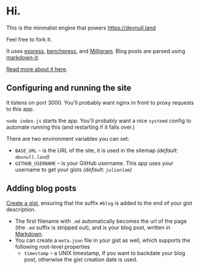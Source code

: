 # Hi.

This is the minmalist engine that powers https://devnull.land

Feel free to fork it.

It uses [express](expressjs.com/), [benchpress](https://github.com/benchpressjs/benchpressjs), and [Milligram](//milligram.io). Blog posts are parsed using [markdown-it](https://github.com/markdown-it/markdown-it).

[Read more about it here](https://devnull.land/github-gist-blog).

## Configuring and running the site

It listens on port 3000. You'll probably want nginx in front to proxy requests to this app.

`node index.js` starts the app. You'll probably want a nice `systemd` config to automate running this (and restarting if it falls over.)

There are two environment variables you can set:

* `BASE_URL` &ndash; is the URL of the site, it is used in the sitemap *(default: `devnull.land`)*
* `GITHUB_USERNAME` &ndash; is your GitHub username. This app uses your username to get your gists *(default: `julianlam`)*

## Adding blog posts

[Create a gist](//gist.github.com/), ensuring that the suffix `#blog` is added to the end of your gist description.

* The first filename with `.md` automatically becomes the url of the page (the `.md` suffix is stripped out), and is your blog post, written in [Markdown](https://commonmark.org/help/).
* You can create a `meta.json` file in your gist as well, which supports the following root-level properties
    * `timestamp` &ndash; a UNIX timestamp, if you want to backdate your blog post, otherwise the gist creation date is used.
